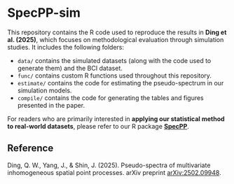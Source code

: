 # SpecPP-sim

This repository contains the R code used to reproduce the results in **Ding et al. (2025)**, which focuses on methodological evaluation through simulation studies. It includes the following folders:

- `data/` contains the simulated datasets (along with the code used to generate them) and the BCI dataset.  
- `func/` contains custom R functions used throughout this repository.  
- `estimate/` contains the code for estimating the pseudo-spectrum in our simulation models.  
- `compile/` contains the code for generating the tables and figures presented in the paper.  

For readers who are primarily interested in **applying our statistical method to real-world datasets**, please refer to our R package [**SpecPP**](https://github.com/qwding101/SpecPP).

## Reference
Ding, Q. W., Yang, J., & Shin, J. (2025). Pseudo-spectra of multivariate inhomogeneous spatial point processes. arXiv preprint [arXiv:2502.09948](https://arxiv.org/abs/2502.09948).

